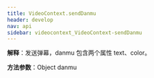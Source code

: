 ```yaml
---
title: VideoContext.sendDanmu 
header: develop
nav: api
sidebar: videocontext_VideoContext-sendDanmu 
---
```


 
 
**解释**：发送弹幕，danmu 包含两个属性 text、color。

**方法参数**：Object danmu

